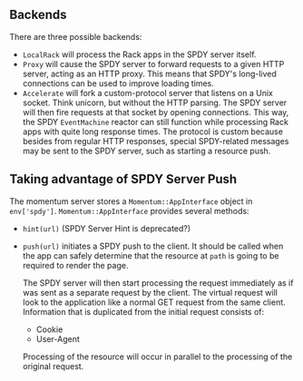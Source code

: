 Backends
--------
There are three possible backends:

- `LocalRack` will process the Rack apps in the SPDY server itself.
- `Proxy` will cause the SPDY server to forward requests to a given HTTP server, acting as an HTTP proxy.
  This means that SPDY's long-lived connections can be used to improve loading times.
- `Accelerate` will fork a custom-protocol server that listens on a Unix socket.
  Think unicorn, but without the HTTP parsing. The SPDY server will then fire requests
  at that socket by opening connections. This way, the SPDY `EventMachine` reactor can
  still function while processing Rack apps with quite long response times.
  The protocol is custom because besides from regular HTTP responses, special SPDY-related
  messages may be sent to the SPDY server, such as starting a resource push.


Taking advantage of SPDY Server Push
-------------------------------------

The momentum server stores a `Momentum::AppInterface` object in `env['spdy']`.
`Momentum::AppInterface` provides several methods:

- `hint(url)` (SPDY Server Hint is deprecated?)

- `push(url)` initiates a SPDY push to the client.
  It should be called when the app can safely determine that the resource
  at `path` is going to be required to render the page.
  
  The SPDY server will then start processing the request immediately as if was sent as
  a separate request by the client.
  The virtual request will look to the application like a normal GET request from the same 
  client. Information that is duplicated from the initial request consists of:
    - Cookie
    - User-Agent
  
  Processing of the resource will occur in parallel to the processing of the original request.